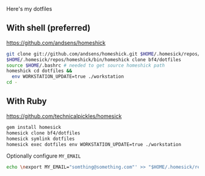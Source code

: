 Here's my dotfiles

## With shell (preferred)

https://github.com/andsens/homeshick

```sh
git clone git://github.com/andsens/homeshick.git $HOME/.homesick/repos/homeshick
$HOME/.homesick/repos/homeshick/bin/homeshick clone bf4/dotfiles
source $HOME/.bashrc # needed to get source homeshick path
homeshick cd dotfiles &&
  env WORKSTATION_UPDATE=true ./workstation
cd -
```

## With Ruby

https://github.com/technicalpickles/homesick

```sh
gem install homesick
homesick clone bf4/dotfiles
homesick symlink dotfiles
homesick exec dotfiles env WORKSTATION_UPDATE=true ./workstation
```


Optionally configure `MY_EMAIL`

```sh
echo \nexport MY_EMAIL="somthing@something.com"' >> "$HOME/.homesick/repos/dotfiles/.profile
